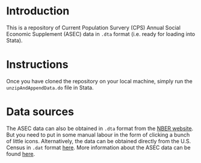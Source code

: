 # Introduction
This is a repository of Current Population Survery (CPS) Annual Social Economic Supplement (ASEC) data in `.dta` format (i.e. ready for loading into Stata).

# Instructions
Once you have cloned the repository on your local machine, simply run the `unzipAndAppendData.do` file in Stata.

# Data sources
The ASEC data can also be obtained in `.dta` format from the [NBER website](https://data.nber.org/data/current-population-survey-data.html). But you need to put in some manual labour in the form of clicking a bunch of little icons. Alternatively, the data can be obtained directly from the U.S. Census in `.dat` format [here](https://www.census.gov/data/datasets/time-series/demo/cps/cps-asec.html). More information about the ASEC data can be found [here](https://www.census.gov/programs-surveys/saipe/guidance/model-input-data/cpsasec.html).
